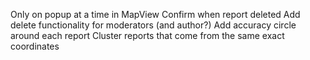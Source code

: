 Only on popup at a time in MapView
Confirm when report deleted
Add delete functionality for moderators (and author?)
Add accuracy circle around each report
Cluster reports that come from the same exact coordinates